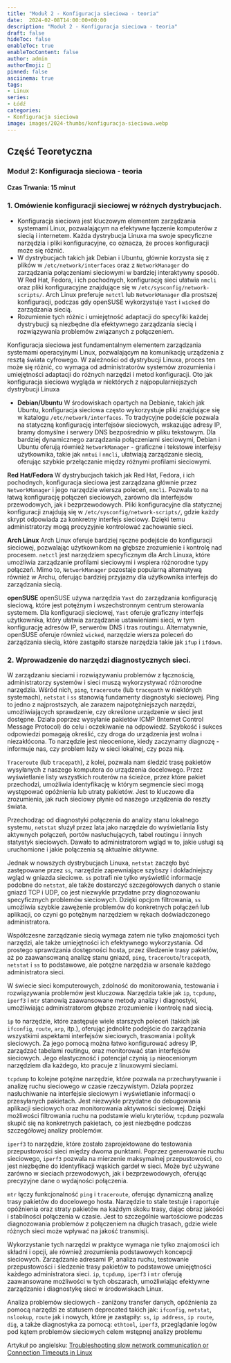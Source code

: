 ```yaml
---
title: "Moduł 2 - Konfiguracja sieciowa - teoria"
date:  2024-02-08T14:00:00+00:00
description: "Moduł 2 - Konfiguracja sieciowa - teoria"
draft: false
hideToc: false
enableToc: true
enableTocContent: false
author: admin
authorEmoji: 🐧
pinned: false
asciinema: true
tags:
- Linux
series:
- Łódź
categories:
- Konfiguracja sieciowa
image: images/2024-thumbs/konfiguracja-sieciowa.webp
---
```

## Część Teoretyczna
### Moduł 2: Konfiguracja sieciowa - teoria
#### Czas Trwania: 15 minut

### 1. **Omówienie konfiguracji sieciowej w różnych dystrybucjach.**

- Konfiguracja sieciowa jest kluczowym elementem zarządzania systemami Linux, pozwalającym na efektywne łączenie komputerów z siecią i internetem. Każda dystrybucja Linuxa ma swoje specyficzne narzędzia i pliki konfiguracyjne, co oznacza, że proces konfiguracji może się różnić.
- W dystrybucjach takich jak Debian i Ubuntu, głównie korzysta się z plików w `/etc/network/interfaces` oraz z `NetworkManager` do zarządzania połączeniami sieciowymi w bardziej interaktywny sposób. W Red Hat, Fedora, i ich pochodnych, konfigurację sieci ułatwia `nmcli` oraz pliki konfiguracyjne znajdujące się w `/etc/sysconfig/network-scripts/`. Arch Linux preferuje `netctl` lub `NetworkManager` dla prostszej konfiguracji, podczas gdy openSUSE wykorzystuje `Yast` i `wicked` do zarządzania siecią.
- Rozumienie tych różnic i umiejętność adaptacji do specyfiki każdej dystrybucji są niezbędne dla efektywnego zarządzania siecią i rozwiązywania problemów związanych z połączeniem.

Konfiguracja sieciowa jest fundamentalnym elementem zarządzania systemami operacyjnymi Linux, pozwalającym na komunikację urządzenia z resztą świata cyfrowego. W zależności od dystrybucji Linuxa, proces ten może się różnić, co wymaga od administratorów systemów zrozumienia i umiejętności adaptacji do różnych narzędzi i metod konfiguracji. Oto jak konfiguracja sieciowa wygląda w niektórych z najpopularniejszych dystrybucji Linuxa

- **Debian/Ubuntu**
W środowiskach opartych na Debianie, takich jak Ubuntu, konfiguracja sieciowa często wykorzystuje pliki znajdujące się w katalogu `/etc/network/interfaces`. To tradycyjne podejście pozwala na statyczną konfigurację interfejsów sieciowych, wskazując adresy IP, bramy domyślne i serwery DNS bezpośrednio w pliku tekstowym. Dla bardziej dynamicznego zarządzania połączeniami sieciowymi, Debian i Ubuntu oferują również `NetworkManager` - graficzne i tekstowe interfejsy użytkownika, takie jak `nmtui` i `nmcli`, ułatwiają zarządzanie siecią, oferując szybkie przełączanie między różnymi profilami sieciowymi.

**Red Hat/Fedora**
W dystrybucjach takich jak Red Hat, Fedora, i ich pochodnych, konfiguracja sieciowa jest zarządzana głównie przez `NetworkManager` i jego narzędzie wiersza poleceń, `nmcli`. Pozwala to na łatwą konfigurację połączeń sieciowych, zarówno dla interfejsów przewodowych, jak i bezprzewodowych. Pliki konfiguracyjne dla statycznej konfiguracji znajdują się w `/etc/sysconfig/network-scripts/`, gdzie każdy skrypt odpowiada za konkretny interfejs sieciowy. Dzięki temu administratorzy mogą precyzyjnie kontrolować zachowanie sieci.

**Arch Linux**
Arch Linux oferuje bardziej ręczne podejście do konfiguracji sieciowej, pozwalając użytkownikom na głębsze zrozumienie i kontrolę nad procesem. `netctl` jest narzędziem specyficznym dla Arch Linuxa, które umożliwia zarządzanie profilami sieciowymi i wspiera różnorodne typy połączeń. Mimo to, `NetworkManager` pozostaje popularną alternatywą również w Archu, oferując bardziej przyjazny dla użytkownika interfejs do zarządzania siecią.

**openSUSE**
openSUSE używa narzędzia `Yast` do zarządzania konfiguracją sieciową, które jest potężnym i wszechstronnym centrum sterowania systemem. Dla konfiguracji sieciowej, `Yast` oferuje graficzny interfejs użytkownika, który ułatwia zarządzanie ustawieniami sieci, w tym konfigurację adresów IP, serwerów DNS i tras routingu. Alternatywnie, openSUSE oferuje również `wicked`, narzędzie wiersza poleceń do zarządzania siecią, które zastąpiło starsze narzędzia takie jak `ifup` i `ifdown`.

### 2. **Wprowadzenie do narzędzi diagnostycznych sieci.**

W zarządzaniu sieciami i rozwiązywaniu problemów z łącznością, administratorzy systemów i sieci muszą wykorzystywać różnorodne narzędzia. Wśród nich, `ping`, `traceroute` (lub `tracepath` w niektórych systemach), `netstat` i `ss` stanowią fundamenty diagnostyki sieciowej.
Ping to jedno z najprostszych, ale zarazem najpotężniejszych narzędzi, umożliwiających sprawdzenie, czy określone urządzenie w sieci jest dostępne. Działa poprzez wysyłanie pakietów ICMP (Internet Control Message Protocol) do celu i oczekiwanie na odpowiedź. Szybkość i sukces odpowiedzi pomagają określić, czy droga do urządzenia jest wolna i niezakłócona. To narzędzie jest nieocenione, kiedy zaczynamy diagnozę - informuje nas, czy problem leży w sieci lokalnej, czy poza nią.

`Traceroute` (lub `tracepath`), z kolei, pozwala nam śledzić trasę pakietów wysyłanych z naszego komputera do urządzenia docelowego. Przez wyświetlanie listy wszystkich routerów na ścieżce, przez które pakiet przechodzi, umożliwia identyfikację w którym segmencie sieci mogą występować opóźnienia lub utraty pakietów. Jest to kluczowe dla zrozumienia, jak ruch sieciowy płynie od naszego urządzenia do reszty świata.

Przechodząc od diagnostyki połączenia do analizy stanu lokalnego systemu, `netstat` służył przez lata jako narzędzie do wyświetlania listy aktywnych połączeń, portów nasłuchujących, tabel routingu i innych statystyk sieciowych. Dawało to administratorom wgląd w to, jakie usługi są uruchomione i jakie połączenia są aktualnie aktywne.

Jednak w nowszych dystrybucjach Linuxa, `netstat` zaczęło być zastępowane przez `ss`, narzędzie zapewniające szybszy i dokładniejszy wgląd w gniazda sieciowe. `ss` potrafi nie tylko wyświetlić informacje podobne do `netstat`, ale także dostarczyć szczegółowych danych o stanie gniazd TCP i UDP, co jest niezwykle przydatne przy diagnozowaniu specyficznych problemów sieciowych. Dzięki opcjom filtrowania, `ss` umożliwia szybkie zawężenie problemów do konkretnych połączeń lub aplikacji, co czyni go potężnym narzędziem w rękach doświadczonego administratora.

Współczesne zarządzanie siecią wymaga zatem nie tylko znajomości tych narzędzi, ale także umiejętności ich efektywnego wykorzystania. Od prostego sprawdzania dostępności hosta, przez śledzenie trasy pakietów, aż po zaawansowaną analizę stanu gniazd, `ping`, `traceroute`/`tracepath`, `netstat` i `ss` to podstawowe, ale potężne narzędzia w arsenale każdego administratora sieci.

W świecie sieci komputerowych, zdolność do monitorowania, testowania i rozwiązywania problemów jest kluczowa. Narzędzia takie jak `ip`, `tcpdump`, `iperf3` i `mtr` stanowią zaawansowane metody analizy i diagnostyki, umożliwiając administratorom głębsze zrozumienie i kontrolę nad siecią.

`ip` to narzędzie, które zastępuje wiele starszych poleceń (takich jak `ifconfig`, `route`, `arp`, itp.), oferując jednolite podejście do zarządzania wszystkimi aspektami interfejsów sieciowych, trasowania i polityk sieciowych. Za jego pomocą można łatwo konfigurować adresy IP, zarządzać tabelami routingu, oraz monitorować stan interfejsów sieciowych. Jego elastyczność i potencjał czynią `ip` nieocenionym narzędziem dla każdego, kto pracuje z linuxowymi sieciami.

`tcpdump` to kolejne potężne narzędzie, które pozwala na przechwytywanie i analizę ruchu sieciowego w czasie rzeczywistym. Działa poprzez nasłuchiwanie na interfejsie sieciowym i wyświetlanie informacji o przesyłanych pakietach. Jest niezwykle przydatne do debugowania aplikacji sieciowych oraz monitorowania aktywności sieciowej. Dzięki możliwości filtrowania ruchu na podstawie wielu kryteriów, `tcpdump` pozwala skupić się na konkretnych pakietach, co jest niezbędne podczas szczegółowej analizy problemów.

`iperf3` to narzędzie, które zostało zaprojektowane do testowania przepustowości sieci między dwoma punktami. Poprzez generowanie ruchu sieciowego, `iperf3` pozwala na mierzenie maksymalnej przepustowości, co jest niezbędne do identyfikacji wąskich gardeł w sieci. Może być używane zarówno w sieciach przewodowych, jak i bezprzewodowych, oferując precyzyjne dane o wydajności połączenia.

`mtr` łączy funkcjonalność `ping` i `traceroute`, oferując dynamiczną analizę trasy pakietów do docelowego hosta. Narzędzie to stale testuje i raportuje opóźnienia oraz straty pakietów na każdym skoku trasy, dając obraz jakości i stabilności połączenia w czasie. Jest to szczególnie wartościowe podczas diagnozowania problemów z połączeniem na długich trasach, gdzie wiele różnych sieci może wpływać na jakość transmisji.

Wykorzystanie tych narzędzi w praktyce wymaga nie tylko znajomości ich składni i opcji, ale również zrozumienia podstawowych koncepcji sieciowych. Zarządzanie adresami IP, analiza ruchu, testowanie przepustowości i śledzenie trasy pakietów to podstawowe umiejętności każdego administratora sieci. `ip`, `tcpdump`, `iperf3` i `mtr` oferują zaawansowane możliwości w tych obszarach, umożliwiając efektywne zarządzanie i diagnostykę sieci w środowiskach Linux.

Analiza problemów sieciowych - zaniżony transfer danych, opóźnienia za pomocą narzędzi ze statusem deprecated takich jak: `ifconfig`, `netstat`, `nslookup`, `route` jak i nowych, które je zastąpiły: `ss`, `ip address`, `ip route`, `dig`, a także diagnostyka za pomocą: `ethtool`, `iperf3`, przeglądanie logów pod kątem problemów sieciowych celem wstępnej analizy problemu 

Artykuł po angielsku: [Troubleshooting slow network communication or Connection Timeouts in Linux](https://sysadmin.info.pl/en/blog/troubleshooting-slow-network-communication-or-connection-timeouts-in-linux/)